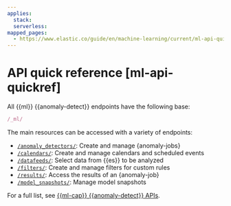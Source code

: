 ```yaml
---
applies:
  stack:
  serverless:
mapped_pages:
  - https://www.elastic.co/guide/en/machine-learning/current/ml-api-quickref.html
---
```


# API quick reference [ml-api-quickref]

All {{ml}} {{anomaly-detect}} endpoints have the following base:

```js
/_ml/
```

The main resources can be accessed with a variety of endpoints:

* [`/anomaly_detectors/`](https://www.elastic.co/docs/api/doc/elasticsearch/group/endpoint-ml-anomaly): Create and manage {anomaly-jobs}
* [`/calendars/`](https://www.elastic.co/docs/api/doc/elasticsearch/group/endpoint-ml-anomaly): Create and manage calendars and scheduled events
* [`/datafeeds/`](https://www.elastic.co/docs/api/doc/elasticsearch/group/endpoint-ml-anomaly): Select data from {{es}} to be analyzed
* [`/filters/`](https://www.elastic.co/docs/api/doc/elasticsearch/group/endpoint-ml-anomaly): Create and manage filters for custom rules
* [`/results/`](https://www.elastic.co/docs/api/doc/elasticsearch/group/endpoint-ml-anomaly): Access the results of an {anomaly-job}
* [`/model_snapshots/`](https://www.elastic.co/docs/api/doc/elasticsearch/group/endpoint-ml-anomaly): Manage model snapshots

For a full list, see [{{ml-cap}} {{anomaly-detect}} APIs](https://www.elastic.co/docs/api/doc/elasticsearch/group/endpoint-ml-anomaly).
